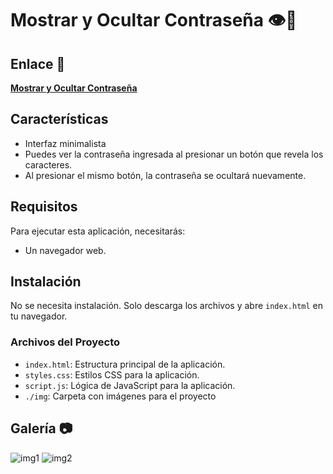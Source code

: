 #  Mostrar y Ocultar Contraseña 👁🔐
## Enlace 🔗

[**Mostrar y Ocultar Contraseña**](https://juanbautistamalina.github.io/hide-show-password/)


## Características

- Interfaz minimalista
- Puedes ver la contraseña ingresada al presionar un botón que revela los caracteres.
- Al presionar el mismo botón, la contraseña se ocultará nuevamente.


## Requisitos

Para ejecutar esta aplicación, necesitarás:

- Un navegador web.

## Instalación

No se necesita instalación. Solo descarga los archivos y abre `index.html` en tu navegador.

### Archivos del Proyecto

- `index.html`: Estructura principal de la aplicación. 
- `styles.css`: Estilos CSS para la aplicación.
- `script.js`: Lógica de JavaScript para la aplicación.
- `./img`: Carpeta con imágenes para el proyecto



## Galería 📷
![img1](https://github.com/user-attachments/assets/bec2e4a5-814c-44c7-b250-a4502acdfa96)
![img2](https://github.com/user-attachments/assets/b7d68185-17eb-4d7b-9639-b8a3e2932d48)

